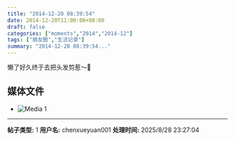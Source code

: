 ```yaml
---
title: "2014-12-20 08:39:54"
date: 2014-12-20T11:00:00+08:00
draft: false
categories: ["moments","2014","2014-12"]
tags: ["朋友圈","生活记录"]
summary: "2014-12-20 08:39:54..."
---
```


懒了好久终于去把头发剪惹～💇

## 媒体文件

- ![Media 1](/Moments/photos/2014-12-20/201412200839540.jpg)

---

**帖子类型:** 1
**用户名:** chenxueyuan001
**处理时间:** 2025/8/28 23:27:04